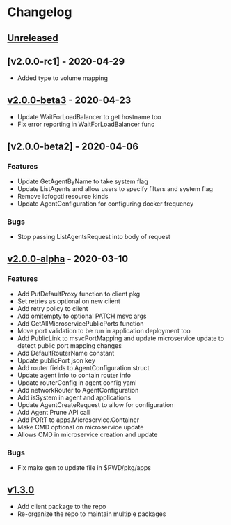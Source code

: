 # Changelog

## [Unreleased]


## [v2.0.0-rc1] - 2020-04-29

* Added type to volume mapping

## [v2.0.0-beta3] - 2020-04-23

* Update WaitForLoadBalancer to get hostname too
* Fix error reporting in WaitForLoadBalancer func

## [v2.0.0-beta2] - 2020-04-06

### Features

* Update GetAgentByName to take system flag
* Update ListAgents and allow users to specify filters and system flag
* Remove iofogctl resource kinds
* Update AgentConfiguration for configuring docker frequency

### Bugs

* Stop passing ListAgentsRequest into body of request

## [v2.0.0-alpha] - 2020-03-10

### Features

* Add PutDefaultProxy function to client pkg
* Set retries as optional on new client
* Add retry policy to client
* Add omitempty to optional PATCH msvc args
* Add GetAllMicroservicePublicPorts function
* Move port validation to be run in application deployment too
* Add PublicLink to msvcPortMapping and update microservice update to detect public port mapping changes
* Add DefaultRouterName constant
* Update publicPort json key
* Add router fields to AgentConfiguration struct
* Update agent info to contain router info 
* Update routerConfig in agent config yaml
* Add networkRouter to AgentConfiguration
* Add isSystem in agent and applications
* Update AgentCreateRequest to allow for configuration
* Add Agent Prune API call
* Add PORT to apps.Microservice.Container
* Make CMD optional on microservice update
* Allows CMD in microservice creation and update

### Bugs

* Fix make gen to update file in $PWD/pkg/apps

## [v1.3.0]

* Add client package to the repo
* Re-organize the repo to maintain multiple packages
  
[Unreleased]: https://github.com/eclipse-iofog/iofog-go-sdk/compare/v2.0.0-beta3..HEAD
[v2.0.0-beta3]: https://github.com/eclipse-iofog/iofog-go-sdk/compare/v2.0.0-beta2..v2.0.0-beta3
[v2.0.0-beta]: https://github.com/eclipse-iofog/iofog-go-sdk/compare/v2.0.0-alpha..v2.0.0-beta2
[v2.0.0-alpha]: https://github.com/eclipse-iofog/iofog-go-sdk/compare/v1.3.0..v2.0.0-beta
[v1.3.0]: https://github.com/eclipse-iofog/iofog-go-sdk/tree/v1.3.0
